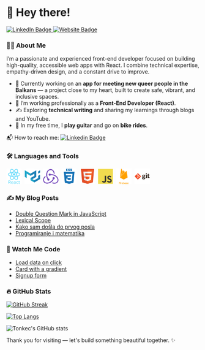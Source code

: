 # 👋 Hey there!

<div id="badges">
  <a href="https://www.linkedin.com/in/antonija-simic/">
    <img src="https://img.shields.io/badge/LinkedIn-blue?style=for-the-badge&logo=linkedin&logoColor=white" alt="LinkedIn Badge"/>
  </a>

  <a href="https://www.meetantonija.com">
    <img src="https://img.shields.io/badge/website-orange?style=for-the-badge&logo=website&logoColor=white" alt="Website Badge"/>
  </a>
</div>

### 👩‍💻 About Me

I’m a passionate and experienced front-end developer focused on building high-quality, accessible web apps with React. I combine technical expertise, empathy-driven design, and a constant drive to improve.

- 🔭 Currently working on an **app for meeting new queer people in the Balkans** — a project close to my heart, built to create safe, vibrant, and inclusive spaces.
- 💼 I’m working professionally as a **Front-End Developer (React)**.
- ✍️ Exploring **technical writing** and sharing my learnings through blogs and YouTube.
- 🎸 In my free time, I **play guitar** and go on **bike rides**.

📬 How to reach me:
[![Linkedin Badge](https://img.shields.io/badge/-antonija-blue?style=flat&logo=Linkedin&logoColor=white)](https://www.linkedin.com/in/antonija-simic/)

### 🛠️ Languages and Tools

<div>
  <img src="https://github.com/devicons/devicon/blob/master/icons/react/react-original-wordmark.svg" title="React" alt="React" width="40" height="40"/>&nbsp;
  <img src="https://github.com/devicons/devicon/blob/master/icons/materialui/materialui-original.svg" title="Material UI" alt="Material UI" width="40" height="40"/>&nbsp;
  <img src="https://github.com/devicons/devicon/blob/master/icons/redux/redux-original.svg" title="Redux" alt="Redux " width="40" height="40"/>&nbsp;
  <img src="https://github.com/devicons/devicon/blob/master/icons/css3/css3-plain-wordmark.svg" title="CSS3" alt="CSS" width="40" height="40"/>&nbsp;
  <img src="https://github.com/devicons/devicon/blob/master/icons/html5/html5-original.svg" title="HTML5" alt="HTML" width="40" height="40"/>&nbsp;
  <img src="https://github.com/devicons/devicon/blob/master/icons/javascript/javascript-original.svg" title="JavaScript" alt="JavaScript" width="40" height="40"/>&nbsp;
  <img src="https://github.com/devicons/devicon/blob/master/icons/firebase/firebase-plain-wordmark.svg" title="Firebase" alt="Firebase" width="40" height="40"/>&nbsp;
  <img src="https://github.com/devicons/devicon/blob/master/icons/git/git-original-wordmark.svg" title="Git" alt="Git" width="40" height="40"/>
</div>

### ✍️ My Blog Posts

- [Double Question Mark in JavaScript](https://meetantonija.com/post/double_question_mark_operator)
- [Lexical Scope](https://meetantonija.com/post/what_is_a_lexical_scope)
- [Kako sam došla do prvog posla](https://blog.kodiraonica.dev/posts/kako_sam_dosla_do_prvog_posla/)
- [Programiranje i matematika](https://blog.kodiraonica.dev/posts/programiranje_i_matematika/)

### 🎥 Watch Me Code

- [Load data on click](https://youtu.be/iCiG3WTfrX4?si=VfCGRhzYzT1c7Ytq)
- [Card with a gradient](https://youtu.be/MfoP_YBDNX4?si=WrvCpFAe_i5NrXn_)
- [Signup form](https://youtu.be/PgCKTLeWLRs?si=DCer1Fqkn-ap9zLJ)

### 🔥 GitHub Stats

[![GitHub Streak](https://github-readme-streak-stats.herokuapp.com/?user=tonkec)](https://github.com/anuraghazra/github-readme-stats)

[![Top Langs](https://github-readme-stats.vercel.app/api/top-langs/?username=tonkec)](https://github.com/anuraghazra/github-readme-stats)

![Tonkec's GitHub stats](https://github-readme-stats.vercel.app/api?username=tonkec&show=reviews)

Thank you for visiting — let's build something beautiful together. ✨

